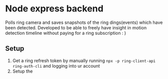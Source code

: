 # Node express backend

Polls ring camera and saves snapshots of the ring dings(events) which have been detected. Developed to be able to freely have insight in motion detection timeline without paying for a ring subscription : )

## Setup

1. Get a ring refresh token by manually running `npx -p ring-client-api ring-auth-cli` and logging into ur account
2. Setup the
